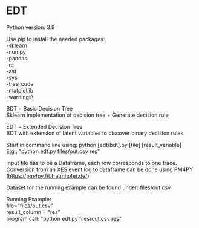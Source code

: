# EDT

Python version: 3.9

Use pip to install the needed packages: \
-sklearn \
-numpy\
-pandas\
-re\
-ast\
-sys\
-tree_code\
-matplotlib\
-warnings\

BDT = Basic Decision Tree\
Sklearn implementation of decision tree + Generate decision rule

EDT = Extended Decision Tree\
BDT with extension of latent variables to discover binary decision rules

Start in command line using: python [edt/bdt].py [file] [result_variable] \
E.g.: "python edt.py files/out.csv res"
 
Input file has to be a Dataframe, each row corresponds to one trace. Conversion from an XES event log to dataframe can be done using PM4PY (https://pm4py.fit.fraunhofer.de/)

Dataset for the running example can be found under: files/out.csv

Running Example: \
    file="files/out.csv" \
    result_column = "res" \
    program call: "python edt.py files/out.csv res" 
    

